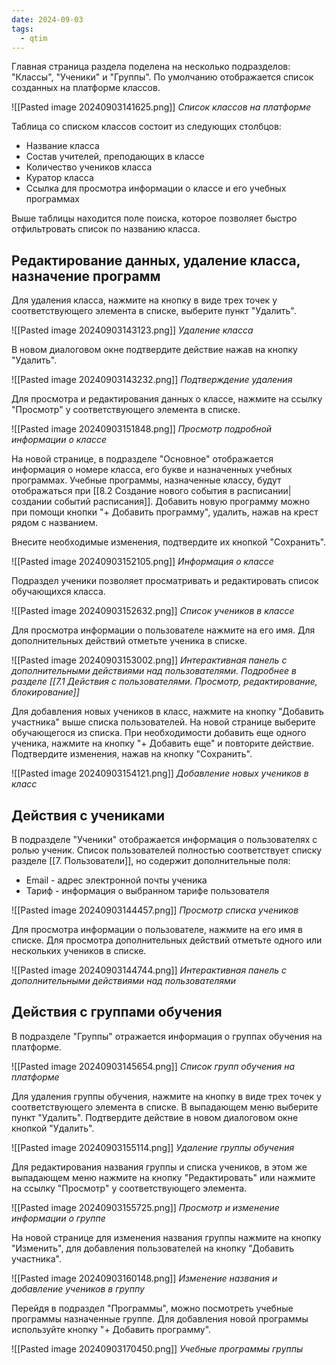 ```yaml
---
date: 2024-09-03
tags:
  - qtim
---
```

Главная страница раздела поделена на несколько подразделов: "Классы", "Ученики" и "Группы". По умолчанию отображается список созданных на платформе классов.

![[Pasted image 20240903141625.png]]
*Список классов на платформе*

Таблица со списком классов состоит из следующих столбцов:

- Название класса
- Состав учителей, преподающих в классе
- Количество учеников класса
- Куратор класса
- Ссылка для просмотра информации о классе и его учебных программах

Выше таблицы находится поле поиска, которое позволяет быстро отфильтровать список по названию класса.

## Редактирование данных, удаление класса, назначение программ

Для удаления класса, нажмите на кнопку в виде трех точек у соответствующего элемента в списке, выберите пункт "Удалить".

![[Pasted image 20240903143123.png]]
*Удаление класса*

В новом диалоговом окне подтвердите действие нажав на кнопку "Удалить".

![[Pasted image 20240903143232.png]]
*Подтверждение удаления*

Для просмотра и редактирования данных о классе, нажмите на ссылку "Просмотр" у соответствующего элемента в списке.

![[Pasted image 20240903151848.png]]
*Просмотр подробной информации о классе*

На новой странице, в подразделе "Основное" отображается информация о номере класса, его букве и назначенных учебных программах. Учебные программы, назначенные классу, будут отображаться при [[8.2 Создание нового события в расписании|создании событий расписания]]. Добавить новую программу можно при помощи кнопки "+ Добавить программу", удалить, нажав на крест рядом с названием.

Внесите необходимые изменения, подтвердите их кнопкой "Сохранить".

![[Pasted image 20240903152105.png]]
*Информация о классе*

Подраздел ученики позволяет просматривать и редактировать список обучающихся класса.

![[Pasted image 20240903152632.png]]
*Список учеников в классе*

Для просмотра информации о пользователе нажмите на его имя. Для дополнительных действий отметьте ученика в списке.

![[Pasted image 20240903153002.png]]
*Интерактивная панель с дополнительными действиями над пользователями. Подробнее в разделе [[7.1 Действия с пользователями. Просмотр, редактирование, блокирование]]*

Для добавления новых учеников в класс, нажмите на кнопку "Добавить участника" выше списка пользователей. На новой странице выберите обучающегося из списка. При необходимости добавить еще одного ученика, нажмите на кнопку "+ Добавить еще" и повторите действие. Подтвердите изменения, нажав на кнопку "Сохранить".

![[Pasted image 20240903154121.png]]
*Добавление новых учеников в класс*

## Действия с учениками

В подразделе "Ученики" отображается информация о пользователях с ролью ученик. Список пользователей полностью соответствует списку разделе [[7. Пользователи]], но содержит дополнительные поля:

- Email - адрес электронной почты ученика
- Тариф - информация о выбранном тарифе пользователя

![[Pasted image 20240903144457.png]]
*Просмотр списка учеников*

Для просмотра информации о пользователе, нажмите на его имя в списке. Для просмотра дополнительных действий отметьте одного или нескольких учеников в списке.

![[Pasted image 20240903144744.png]]
*Интерактивная панель с дополнительными действиями над пользователями*

## Действия с группами обучения

В подразделе "Группы" отражается информация о группах обучения на платформе.

![[Pasted image 20240903145654.png]]
*Список групп обучения на платформе*

Для удаления группы обучения, нажмите на кнопку в виде трех точек у соответствующего элемента в списке. В выпадающем меню выберите пункт "Удалить". Подтвердите действие в новом диалоговом окне кнопкой "Удалить".

![[Pasted image 20240903155114.png]]
*Удаление группы обучения*

Для редактирования названия группы и списка учеников, в этом же выпадающем меню нажмите на кнопку "Редактировать" или нажмите на ссылку "Просмотр" у соответствующего элемента.

![[Pasted image 20240903155725.png]]
*Просмотр и изменение информации о группе*

На новой странице для изменения названия группы нажмите на кнопку "Изменить", для добавления пользователей на кнопку "Добавить участника".

![[Pasted image 20240903160148.png]]
*Изменение названия и добавление учеников в группу*

Перейдя в подраздел "Программы", можно посмотреть учебные программы назначенные группе. Для добавления новой программы используйте кнопку "+ Добавить программу".

![[Pasted image 20240903170450.png]]
*Учебные программы группы*